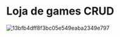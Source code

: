 # Loja de games CRUD 

![13bfb4dff8f3bc05e549eaba2349e797](https://user-images.githubusercontent.com/77131275/161326668-844e18df-738d-4f0f-b103-54b4e5597970.png)
